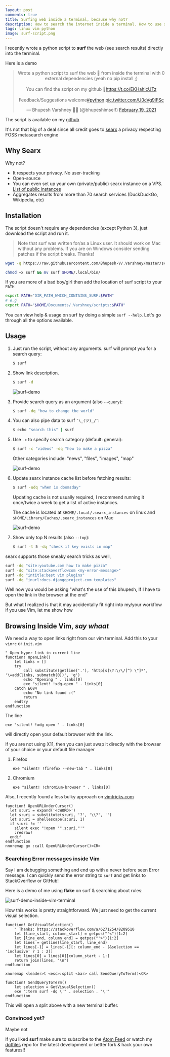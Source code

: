 ```yaml
---
layout: post
comments: true
title: Surfing web inside a terminal, because why not?
description: How to search the internet inside a terminal. How to use searx inside a terminal, python script to browse web inside vim & terminal
tags: linux vim python
image: surf-script.png
---
```



I recently wrote a python script to **surf** the web (see search results) directly into the terminal.

Here is a demo
<center>
<blockquote class="twitter-tweet"><p lang="en" dir="ltr">Wrote a python script to surf the web 🔎 from inside the terminal with 0 external dependencies (yeah no pip install ;)<br><br>You can find the script on my github 🔽<a href="https://t.co/EKHahIcUTz">https://t.co/EKHahIcUTz</a><br><br>Feedback/Suggestions welcome<a href="https://twitter.com/hashtag/python?src=hash&amp;ref_src=twsrc%5Etfw">#python</a> <a href="https://t.co/U0cVg9lFSc">pic.twitter.com/U0cVg9lFSc</a></p>&mdash; Bhupesh Varshney 🐧🐍 (@bhupeshimself) <a href="https://twitter.com/bhupeshimself/status/1362779641639890958?ref_src=twsrc%5Etfw">February 19, 2021</a></blockquote> <script async src="https://platform.twitter.com/widgets.js" charset="utf-8"></script>
</center>

The script is available on my [github](https://github.com/Bhupesh-V/.Varshney/blob/master/scripts/surf)

It's not that big of a deal since all credit goes to [searx](https://github.com/searx/searx) a privacy respecting FOSS metasearch engine

## Why Searx

Why not?

- It respects your privacy. No user-tracking
- Open-source
- You can even set up your own (private/public) searx instance on a VPS. [List of public instances](https://searx.space/)
- Aggregates results from more than 70 search services (DuckDuckGo, Wikipedia, etc)


## Installation

The script doesn't require any dependencies (except Python 3), just download the script and run it.

> Note that surf was written for/as a Linux user. It should work on Mac without any problems. If you are on Windows consider sending patches if the script breaks. Thanks!

```bash
wget -q https://raw.githubusercontent.com/Bhupesh-V/.Varshney/master/scripts/surf

chmod +x surf && mv surf $HOME/.local/bin/
```

If you are more of a bad boy/girl then add the location of surf script to your `PATH`

```bash
export PATH="DIR_PATH_WHICH_CONTAINS_SURF:$PATH"
# e.g
export PATH="$HOME/Documents/.Varshney/scripts:$PATH"
```

You can view help & usage on surf by doing a simple `surf --help`. Let's go through all the options available.

## Usage


1. Just run the script, without any arguments. surf will prompt you for a search query:
   ```bash
   $ surf
   ```

2. Show link description.
   ```bash
   $ surf -d
   ```
   ![surf-demo](https://ik.imagekit.io/bhupesh/surf-demo-1_WLHCXe2iBg.png)

3. Provide search query as an argument (also `--query`):
   ```bash
   $ surf -dq "how to change the world"
   ```

4. You can also pipe data to surf `¯\_(ツ)_/¯`:
   ```bash
   $ echo "search this" | surf
   ```

5. Use `-c` to specify search category (default: general):
   ```bash
   $ surf -c "videos" -dq "how to make a pizza"
   ```
   Other categories include: "news", "files", "images", "map"

   ![surf-demo](https://ik.imagekit.io/bhupesh/surf-demo-2_ivVXqxuhI1.png)

6. Update searx instance cache list before fetching results:
   ```bash
   $ surf -udq "when is doomsday"
   ```
   Updating cache is not usually required, I recommend running it once/twice a week to get a list of active instances.

   The cache is located at `$HOME/.local/.searx_instances` on linux and `$HOME/Library/Caches/.searx_instances` on Mac

   ![surf-demo](https://ik.imagekit.io/bhupesh/surf-demo-3_8nvOFnym5.png)

7. Show only top N results (also `--top`):
   ```bash
   $ surf -t 5 -dq "check if key exists in map"
   ```


searx supports those sneaky search tricks as well,

```bash
surf -dq "site:youtube.com how to make pizza"
surf -dq "site:stackoverflowcom <my-error-message>"
surf -dq "intitle:best vim plugins"
surf -dq "inurl:docs.djangoproject.com templates"
```


Well now you would be asking "what's the use of this bhupesh, If I have to open the link in the browser at the end"

But what I realized is that it may accidentally fit right into my/your workflow if you use Vim, let me show how

## Browsing Inside Vim, _say whaat_

We need a way to open links right from our vim terminal. Add this to your `vimrc` or `init.vim`

```vim
" Open hyper link in current line
function! OpenLink()
    let links = []
    try
        call substitute(getline('.'), 'http[s]\?:\/\/[^) \"]*', '\=add(links, submatch(0))', 'g')
        echo "Opening " . links[0]
        exe "silent! !xdg-open " . links[0]
    catch E684
        echo "No link found :("
        return
    endtry
endfunction
```

The line

```vim
exe "silent! !xdg-open " . links[0]
```

will directly open your default browser with the link.

If you are not using X11, then you can just swap it directly with the browser of your choice or your default file manager

1. Firefox
   ```
   exe "silent! !firefox --new-tab " . links[0]
   ```

2. Chromium
   ```
   exe "silent! !chromium-browser " . links[0]
   ```

Also, I recently found a less bulky approach on [vimtricks.com](https://vimtricks.com/p/open-url-under-cursor/)

```vim
function! OpenURLUnderCursor()
  let s:uri = expand('<cWORD>')
  let s:uri = substitute(s:uri, '?', '\\?', '')
  let s:uri = shellescape(s:uri, 1)
  if s:uri != ''
    silent exec "!open '".s:uri."'"
    :redraw!
  endif
endfunction
nnoremap gx :call OpenURLUnderCursor()<CR>
```

### Searching Error messages inside Vim

Say I am debugging something and end up with a never before seen Error message. I can quickly send the error string to `surf` and get links to StackOverflow or GitHub!

Here is a demo of me using **flake** on surf & searching about rules:

![surf-demo-inside-vim-terminal](https://ik.imagekit.io/bhupesh/demo-surf-term_CpgT93vVj.gif)

How this works is pretty straightforward. We just need to get the current visual selection.

```vim
function! GetVisualSelection()
    " Thanks: https://stackoverflow.com/a/6271254/8209510
    let [line_start, column_start] = getpos("'<")[1:2]
    let [line_end, column_end] = getpos("'>")[1:2]
    let lines = getline(line_start, line_end)
    let lines[-1] = lines[-1][: column_end - (&selection == 'inclusive' ? 1 : 2)]
    let lines[0] = lines[0][column_start - 1:]
    return join(lines, "\n")
endfunction

xnoremap <leader>t <esc>:split <bar> call SendQueryToTerm()<CR>

function! SendQueryToTerm()
    let selection = GetVisualSelection()
    exe ":term surf -dq \'" . selection . "\'"
endfunction
```

This will open a split above with a new terminal buffer.


### Convinced yet?

Maybe not

If you liked **surf** make sure to subscribe to the [Atom Feed](https://github.com/Bhupesh-V/.Varshney/commits/master/scripts/surf.atom) or watch my [dotfiles](https://github.com/Bhupesh-V/.Varshney) repo for the latest development or better fork & hack your own features!!

